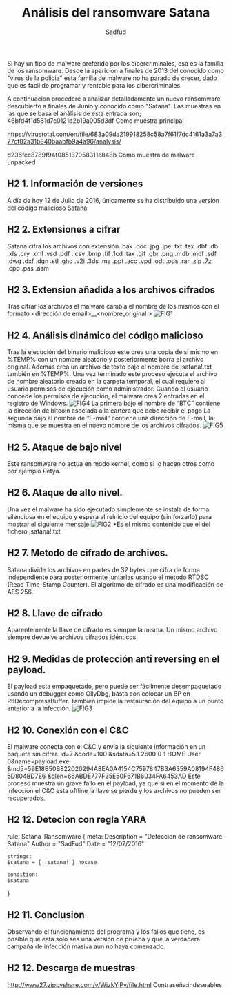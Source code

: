 ﻿---
layout: post
title: Análisis del ransomware Satana
comments: True
author: Sadfud
tags: [Análisis de malware]
---

Si hay un tipo de malware preferido por los cibercriminales, esa es la familia de los ransomware. Desde la aparicion a finales de 2013 del conocido como "virus de la policia" esta familia de malware no ha parado de crecer, dado que es facil de programar y  rentable para los cibercriminales. 

A continuacion procederé a analizar detalladamente un nuevo ransomware descubierto a finales de Junio y conocido como "Satana".
Las muestras en las que se basa el análisis de esta entrada son;
46bfd4f1d581d7c0121d2b19a005d3df Como muestra principal

https://virustotal.com/en/file/683a09da219918258c58a7f61f7dc4161a3a7a377cf82a31b840baabfb9a4a96/analysis/

d236fcc8789f94f085137058311e848b Como muestra de malware unpacked

## H2 1.	Información de versiones

A día de hoy 12 de Julio de 2016, únicamente se ha distribuido una versión del código malicioso Satana.

## H2 2.	Extensiones a cifrar

Satana cifra los archivos con extensión
.bak .doc .jpg .jpe .txt .tex .dbf .db .xls 
.cry .xml .vsd .pdf . csv .bmp .tif .1cd .tax 
.gif .gbr .png .mdb .mdf .sdf .dwg .dxf .dgn 
.stl .gho .v2i .3ds .ma .ppt .acc .vpd .odt 
.ods .rar .zip .7z .cpp .pas .asm 

## H2 3.	Extension añadida a los archivos cifrados

Tras cifrar los archivos el malware cambia el nombre de los mismos con el formato <dirección de email>__<nombre_original >
![FIG1](https://i.gyazo.com/04f52d0425115f9cf1403f257ab9d7ee.png)

## H2 4.	Análisis dinámico del código malicioso

Tras la ejecución del binario malicioso este crea una copia de si mismo en %TEMP% con un nombre aleatorio y posteriormente borra el archivo original. Además crea un archivo de texto bajo el nombre de ¡satana!.txt también en %TEMP%.
Una vez terminado este proceso ejecuta el archivo de nombre aleatorio creado en la carpeta temporal, el cual requiere al usuario permisos de ejecución como administrador.
Cuando el usuario concede los permisos de ejecución, el malware crea 2 entradas en el registro de Windows.
![FIG4](https://i.gyazo.com/7d9df3a79c12df7a533866b2aacbf0a4.png)
La primera bajo el nombre de “BTC” contiene la dirección de bitcoin asociada a la cartera que debe recibir el pago
La segunda bajo el nombre de “E-mail” contiene una dirección de E-mail, la misma que se muestra en el nuevo nombre de los archivos cifrados.
![FIG5](https://i.gyazo.com/8e1c07ad603c992e6917d4f43d09bf7c.png)

## H2 5.	Ataque de bajo nivel

Este ransomware no actua en modo kernel, como si lo hacen otros como por ejemplo Petya.

## H2 6.	Ataque de alto  nivel.

Una vez el malware ha sido ejecutado simplemente se instala de forma silenciosa en el equipo y espera al reinicio del equipo (sin forzarlo) para mostrar el siguiente mensaje 
![FIG2](https://i.gyazo.com/ab67ea9348b5a6844e43e904de69979f.png)
*Es el mismo contenido que el del fichero ¡satana!.txt

## H2 7.	Metodo de cifrado de archivos.

Satana divide los archivos en partes de 32 bytes que cifra de forma independiente para posteriormente juntarlas usando el método RTDSC (Read Time-Stamp Counter).
El algoritmo de cifrado es una modificación de AES 256.

## H2 8.	Llave de cifrado

Aparentemente la llave de cifrado es siempre la misma. Un mismo archivo siempre devuelve archivos cifrados idénticos.

## H2 9.	Medidas de protección anti reversing en el payload.

El payload esta empaquetado, pero puede ser fácilmente desempaquetado usando un debugger como OllyDbg, basta con colocar un BP en RtlDecompressBuffer.
Tambien impide la restauración del equipo a un punto anterior a la infección.
![FIG3](https://i.gyazo.com/581fbf16dc6f24af6f0a170603977f81.png)

## H2 10.	Conexión con el C&C 

El malware conecta con el C&C y envía la siguiente información en un paquete sin cifrar.
id=7
&code=100
&sdata=5.1.2600 0 1 HOME User 0&name=payload.exe
&md5=59E18B50B822020294A8EA0A4154C7597847B3A6359A08194F4865D804BD7E6
&dlen=66ABDE777F35E50F671B6034FA6453AD
Este proceso muestra un grave fallo en el payload, ya que si en el momento de la infeccion el C&C esta offline la llave se pierde y los archivos no pueden ser recuperados.

## H2 12.	Detecion con regla YARA

rule: Satana_Ransomware
{
	 meta:
    Description = "Deteccion de ransomware Satana"
    Author = "SadFud"
    Date = "12/07/2016"
	
	strings:
	$satana = { !satana! } nocase
	
	condition:
	$satana
}

## H2 11.	Conclusion

Observando el funcionamiento del programa y los fallos que tiene, es posible que esta solo sea una versión de prueba y que la verdadera campaña de infección masiva aun no haya comenzado.

## H2 12.	Descarga de muestras

http://www27.zippyshare.com/v/WjzkYiPy/file.html
Contraseña:indeseables

